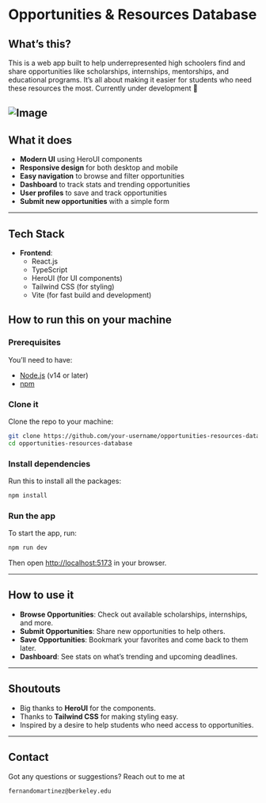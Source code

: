 # Opportunities & Resources Database

## What’s this?
This is a web app built to help underrepresented high schoolers find and share opportunities like scholarships, internships, mentorships, and educational programs. It’s all about making it easier for students who need these resources the most.
Currently under development 🚧

![Image](https://github.com/user-attachments/assets/9f693b57-3b95-4991-b39f-20ceef7c7339)
---

## What it does
- **Modern UI** using HeroUI components
- **Responsive design** for both desktop and mobile
- **Easy navigation** to browse and filter opportunities
- **Dashboard** to track stats and trending opportunities
- **User profiles** to save and track opportunities
- **Submit new opportunities** with a simple form

---

## Tech Stack
- **Frontend**: 
  - React.js
  - TypeScript
  - HeroUI (for UI components)
  - Tailwind CSS (for styling)
  - Vite (for fast build and development)

## How to run this on your machine

### Prerequisites
You’ll need to have:
- [Node.js](https://nodejs.org/) (v14 or later)
- [npm](https://npmjs.com/)

### Clone it
Clone the repo to your machine:
```bash
git clone https://github.com/your-username/opportunities-resources-database.git
cd opportunities-resources-database
```

### Install dependencies
Run this to install all the packages:
```bash
npm install
```

### Run the app
To start the app, run:
```bash
npm run dev
```
Then open [http://localhost:5173](http://localhost:5173) in your browser.

---

## How to use it

- **Browse Opportunities**: Check out available scholarships, internships, and more.
- **Submit Opportunities**: Share new opportunities to help others.
- **Save Opportunities**: Bookmark your favorites and come back to them later.
- **Dashboard**: See stats on what’s trending and upcoming deadlines.

---

## Shoutouts
- Big thanks to **HeroUI** for the components.
- Thanks to **Tailwind CSS** for making styling easy.
- Inspired by a desire to help students who need access to opportunities.

---

## Contact
Got any questions or suggestions? Reach out to me at 
```
fernandomartinez@berkeley.edu
